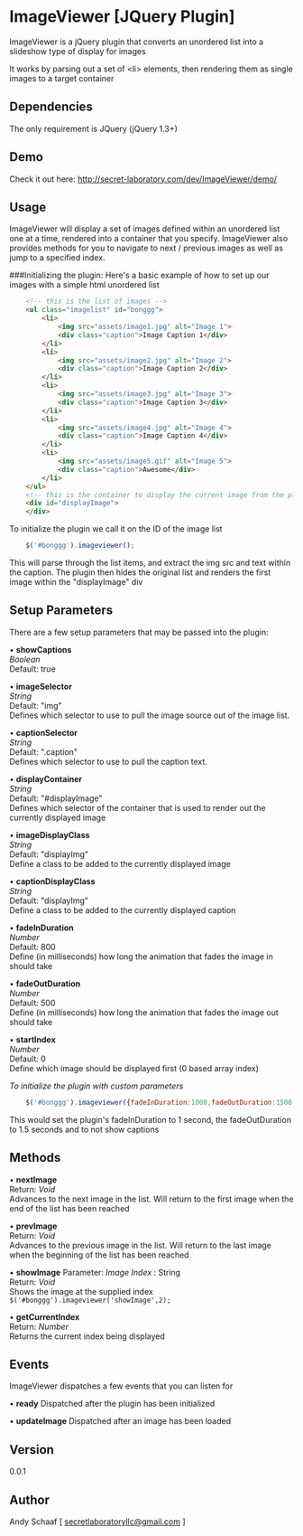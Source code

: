 ImageViewer [JQuery Plugin]
===========

ImageViewer is a jQuery plugin that converts an unordered list into a slideshow type of display for images

It works by parsing out a set of &lt;li&gt; elements, then rendering them as single images to a target container

## Dependencies  
The only requirement is JQuery (jQuery 1.3+)

## Demo
Check it out here: http://secret-laboratory.com/dev/ImageViewer/demo/
	
## Usage
ImageViewer will display a set of images defined within an unordered list one at a time, rendered into a container that you specify.
ImageViewer also provides methods for you to navigate to next / previous images as well as jump to a specified index.

###Initializing the plugin:
Here's a basic example of how to set up our images with a simple html unordered list

```html
	<!-- this is the list of images -->
	<ul class="imagelist" id="bonggg">
		<li>
			<img src="assets/image1.jpg" alt="Image 1">
			<div class="caption">Image Caption 1</div>
		</li>
		<li>
			<img src="assets/image2.jpg" alt="Image 2">
			<div class="caption">Image Caption 2</div>
		</li>
		<li>
			<img src="assets/image3.jpg" alt="Image 3">
			<div class="caption">Image Caption 3</div>
		</li>
		<li>
			<img src="assets/image4.jpg" alt="Image 4">
			<div class="caption">Image Caption 4</div>
		</li>
		<li>
			<img src="assets/image5.gif" alt="Image 5">
			<div class="caption">Awesome</div>
		</li>
	</ul>
	<!-- this is the container to display the current image from the plugin -->
	<div id="displayImage">
	</div>
```

To initialize the plugin we call it on the ID of the image list
```javascript
	$('#bonggg').imageviewer();
```
This will parse through the list items, and extract the img src and text within the caption.
The plugin then hides the original list and renders the first image within the "displayImage" div


## Setup Parameters
There are a few setup parameters that may be passed into the plugin:  
  

•	**showCaptions**  
	*Boolean*  
	Default: true


•	**imageSelector**  
	*String*  
	Default: "img"  
	Defines which selector to use to pull the image source out of the image list.

•	**captionSelector**  
	*String*  
	Default: ".caption"  
	Defines which selector to use to pull the caption text.


•	**displayContainer**  
	*String*  
	Default: "#displayImage"  
	Defines which selector of the container that is used to render out the currently displayed image
	

•	**imageDisplayClass**  
	*String*  
	Default: "displayImg"  
	Define a class to be added to the currently displayed image
	

•	**captionDisplayClass**  
	*String*  
	Default: "displayImg"  
	Define a class to be added to the currently displayed caption
	

•	**fadeInDuration**  
	*Number*  
	Default: 800  
	Define (in milliseconds) how long the animation that fades the image in should take
	

•	**fadeOutDuration**  
	*Number*  
	Default: 500  
	Define (in milliseconds) how long the animation that fades the image out should take
	

•	**startIndex**  
	*Number*  
	Default: 0  
	Define which image should be displayed first (0 based array index)
	
	
*To initialize the plugin with custom parameters*
```javascript
	$('#bonggg').imageviewer({fadeInDuration:1000,fadeOutDuration:1500,showCaptions:false});
```
This would set the plugin's fadeInDuration to 1 second, the fadeOutDuration to 1.5 seconds and to not show captions


## Methods
•	**nextImage**  
	Return: *Void*  
	Advances to the next image in the list. Will return to the first image when the end of the list has been reached
	
•	**prevImage**  
	Return: *Void*  
	Advances to the previous image in the list. Will return to the last image when the beginning of the list has been reached

•	**showImage**
	Parameter: *Image Index* : String   
	Return: *Void*  
	Shows the image at the supplied index  
	```
	$('#bonggg').imageviewer('showImage',2);
	```
	
•	**getCurrentIndex**  
	Return: *Number*  
	Returns the current index being displayed
	
## Events

ImageViewer dispatches a few events that you can listen for
	
•	**ready**
	Dispatched after the plugin has been initialized
	
•	**updateImage**
	Dispatched after an image has been loaded
	



## Version
0.0.1

## Author
Andy Schaaf [ secretlaboratoryllc@gmail.com ]